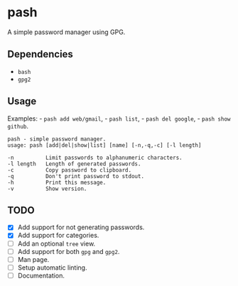 # pash

A simple password manager using GPG.


## Dependencies

- `bash`
- `gpg2`


## Usage

Examples:
    - `pash add web/gmail`,
    - `pash list`,
    - `pash del google`,
    - `pash show github`.

```
pash - simple password manager.
usage: pash [add|del|show|list] [name] [-n,-q,-c] [-l length]

-n          Limit passwords to alphanumeric characters.
-l length   Length of generated passwords.
-c          Copy password to clipboard.
-q          Don't print password to stdout.
-h          Print this message.
-v          Show version.
```

## TODO

- [x] Add support for not generating passwords.
- [x] Add support for categories.
- [ ] Add an optional `tree` view.
- [ ] Add support for both `gpg` and `gpg2`.
- [ ] Man page.
- [ ] Setup automatic linting.
- [ ] Documentation.
